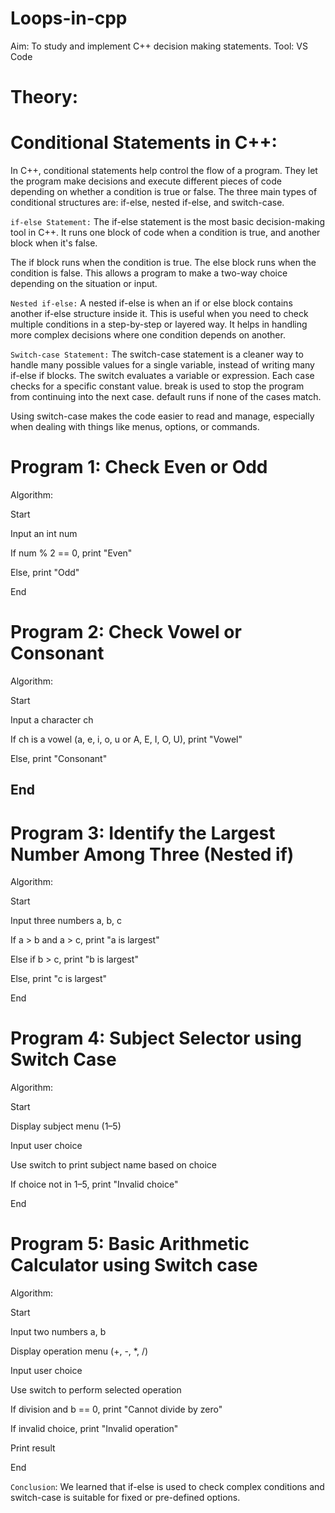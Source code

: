 # Loops-in-cpp
Aim: To study and implement C++ decision making statements.
Tool: VS Code

# Theory:

# Conditional Statements in C++:
In C++, conditional statements help control the flow of a program. They let the program make decisions and execute different pieces of code depending on whether a condition is true or false. The three main types of conditional structures are: if-else, nested if-else, and switch-case.

`if-else Statement:`
The if-else statement is the most basic decision-making tool in C++. It runs one block of code when a condition is true, and another block when it's false.

The if block runs when the condition is true.
The else block runs when the condition is false.
This allows a program to make a two-way choice depending on the situation or input.

`Nested if-else:`
A nested if-else is when an if or else block contains another if-else structure inside it. This is useful when you need to check multiple conditions in a step-by-step or layered way. It helps in handling more complex decisions where one condition depends on another.

`Switch-case Statement:`
The switch-case statement is a cleaner way to handle many possible values for a single variable, instead of writing many if-else if blocks.
The switch evaluates a variable or expression.
Each case checks for a specific constant value.
break is used to stop the program from continuing into the next case.
default runs if none of the cases match.

Using switch-case makes the code easier to read and manage, especially when dealing with things like menus, options, or commands.

# Program 1: Check Even or Odd
Algorithm:

Start

Input an int num

If num % 2 == 0, print "Even"

Else, print "Odd"

End

# Program 2: Check Vowel or Consonant
Algorithm:

Start

Input a character ch

If ch is a vowel (a, e, i, o, u or A, E, I, O, U), print "Vowel"

Else, print "Consonant"

End
---

# Program 3: Identify the Largest Number Among Three (Nested if)
Algorithm:

Start

Input three numbers a, b, c

If a > b and a > c, print "a is largest"

Else if b > c, print "b is largest"

Else, print "c is largest"

End

# Program 4: Subject Selector using Switch Case
Algorithm:

Start

Display subject menu (1–5)

Input user choice

Use switch to print subject name based on choice

If choice not in 1–5, print "Invalid choice"

End

# Program 5: Basic Arithmetic Calculator using Switch case
Algorithm:

Start

Input two numbers a, b

Display operation menu (+, -, *, /)

Input user choice

Use switch to perform selected operation

If division and b == 0, print "Cannot divide by zero"

If invalid choice, print "Invalid operation"

Print result

End

`Conclusion`: We learned that if-else is used to check complex conditions and switch-case is suitable for fixed or pre-defined options.
